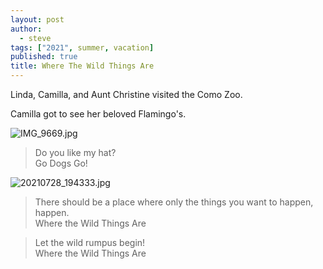 ```yaml
---
layout: post
author:
  - steve
tags: ["2021", summer, vacation]
published: true
title: Where The Wild Things Are
---
```

Linda, Camilla, and Aunt Christine visited the Como Zoo.

Camilla got to see her beloved Flamingo's.  

![IMG_9669.jpg]({{site.baseurl}}/assets/media/IMG_9669.jpg)

>Do you like my hat?  
>Go Dogs Go!  

![20210728_194333.jpg]({{site.baseurl}}/assets/media/20210728_194333.jpg)

>There should be a place where only the things you want to happen, happen.  
>Where the Wild Things Are

>Let the wild rumpus begin!  
>Where the Wild Things Are
